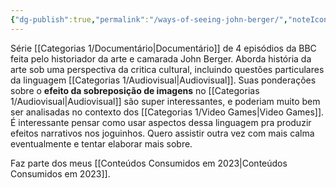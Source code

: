```yaml
---
{"dg-publish":true,"permalink":"/ways-of-seeing-john-berger/","noteIcon":""}
---
```


Série [[Categorias 1/Documentário\|Documentário]] de 4 episódios da BBC feita pelo historiador da arte e camarada John Berger.
Aborda história da arte sob uma perspectiva da critica cultural, incluindo questões particulares da linguagem [[Categorias 1/Audiovisual\|Audiovisual]]. Suas ponderações sobre o **efeito da sobreposição de imagens** no [[Categorias 1/Audiovisual\|Audiovisual]] são super interessantes, e poderiam muito bem ser analisadas no contexto dos [[Categorias 1/Video Games\|Video Games]]. É interessante pensar como usar aspectos dessa linguagem pra produzir efeitos narrativos nos joguinhos. Quero assistir outra vez com mais calma eventualmente e tentar elaborar mais sobre.

Faz parte dos meus [[Conteúdos Consumidos em 2023\|Conteúdos Consumidos em 2023]].
